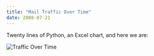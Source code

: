 ```yaml
---
title: "Mail Traffic Over Time"
date: 2008-07-21
---
```

Twenty lines of Python, an Excel chart, and here we are:

<img src="@root/files/2008/07/mail.png" alt="Traffic Over Time" class="centered">
